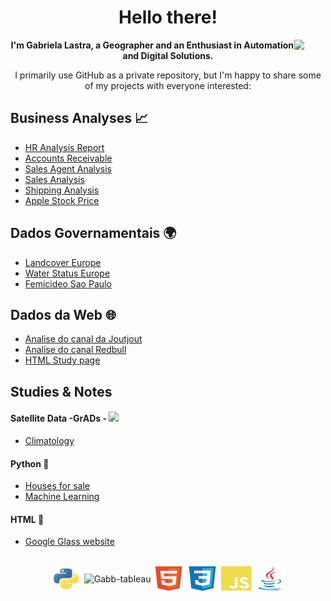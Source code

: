 
<body>
    <div class="container">
        <h1 align="center">Hello there!</h1> 
        <img width=10% align='right' src='https://raw.githubusercontent.com/nixin72/nixin72/master/wave.gif'/>
        <p align="center"><strong>I'm Gabriela Lastra, a Geographer and an Enthusiast in Automation and Digital Solutions.</strong>
        </p><p align="center">I primarily use GitHub as a private repository, but I'm happy to share some of my projects with everyone interested:
        </p>
        <h2>Business Analyses 📈</h2>
        <ul>
            <li><a href="https://github.com/gabrielalastra/HR_Analysis">HR Analysis Report</a></li>
            <li><a href="https://github.com/gabrielalastra/AccountsReceivable">Accounts Receivable</a></li>
            <li><a href="https://github.com/gabrielalastra/Sales_Agent_Tracker">Sales Agent Analysis</a></li>
            <li><a href="https://github.com/gabrielalastra/Sales_Analysis_WizardMart">Sales Analysis</a></li>
            <li><a href="https://github.com/gabrielalastra/Shipping_Analysis">Shipping Analysis</a></li>
            <li><a href="https://github.com/gabrielalastra/Apple_StockPrice">Apple Stock Price</a></li>
        </ul>
        <h2>Dados Governamentais 🌍</a></h2>
        <ul>
            <li><a href="https://github.com/gabrielalastra/LandcoverEU">Landcover Europe</a></li>
            <li><a href="https://github.com/gabrielalastra/WaterStatsEU">Water Status Europe</a></li>
            <li><a href="https://github.com/gabrielalastra/FemicideSP">Femicideo Sao Paulo</a></li>
        </ul>
        <h2>Dados da Web 🌐</a></h2>
        <ul>
            <li><a href="https://github.com/gabrielalastra/JOUTJOUT_YoutubeAPI">Analise do canal da Joutjout</a></li>
            <li><a href="https://github.com/gabrielalastra/RedBull_youtubechannel">Analise do canal Redbull</a></li>
            <li><a href="https://github.com/gabrielalastra/google-glass-project">HTML Study page</a></li>
        </ul>
        <h2>Studies & Notes </h2>
        <h4>Satellite Data -GrADs  - <img width=28 src="https://icons.iconarchive.com/icons/flat-icons.com/flat/64/Satellite-icon.png"/></h4>
      <ul>
        <li><a href="https://github.com/gabrielalastra/climatology_teachingtool">Climatology</a></li>
      </ul>
        <h4>Python 🐍</h4>
        <ul>
            <li><a href="https://github.com/gabrielalastra/houses_for_sale">Houses for sale</a></li>
            <li><a href="https://github.com/gabrielalastra/machine_learning">Machine Learning</a></li>
        </ul>
        <h4>HTML 📝</h4>
        <ul>
          <li><a href="https://github.com/gabrielalastra/machine_learning">Google Glass website</a></li>
        </ul>
        <div style="display: inline_block" align="center"><br>
    <img align="center" alt="Gabb-Python" height="40" width="50" src="https://raw.githubusercontent.com/devicons/devicon/master/icons/python/python-original.svg">
    <img align="center" alt="Gabb-tableau" height="50" width="45" src="https://user-images.githubusercontent.com/32903323/43256817-e40da78a-90c5-11e8-9c84-9471549a1259.png"/>
    <img align="center" alt="Gabb-HTML" height="40" width="50" src="https://raw.githubusercontent.com/devicons/devicon/master/icons/html5/html5-original.svg">
    <img align="center" alt="Gabb-CSS" height="40" width="50" src="https://raw.githubusercontent.com/devicons/devicon/master/icons/css3/css3-original.svg">
    <img align="center" alt="Gabb-Js" height="40" width="50" src="https://raw.githubusercontent.com/devicons/devicon/master/icons/javascript/javascript-plain.svg">
    <img align="center" alt="Gabb-Java" height="40" width="50" src="https://github.com/devicons/devicon/blob/master/icons/java/java-original.svg">
</div>
</div>
</body>
</html>

